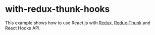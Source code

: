 # with-redux-thunk-hooks

This example shows how to use React.js with [Redux](https://redux.js.org/), [Redux-Thunk](https://github.com/reduxjs/redux-thunk) and React Hooks API.


